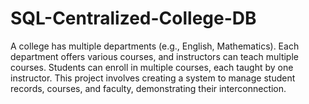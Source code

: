 # SQL-Centralized-College-DB
A college has multiple departments (e.g., English, Mathematics). Each department offers various courses, and instructors can teach multiple courses. Students can enroll in multiple courses, each taught by one instructor. This project involves creating a system to manage student records, courses, and faculty, demonstrating their interconnection.
